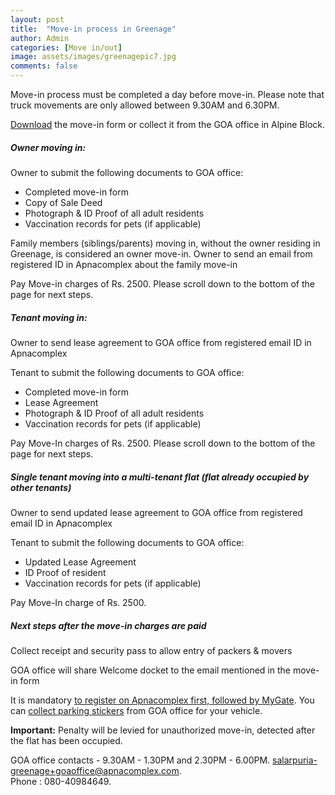 ```yaml
---
layout: post
title:  "Move-in process in Greenage"
author: Admin
categories: [Move in/out]
image: assets/images/greenagepic7.jpg
comments: false
---
```


Move-in process must be completed a day before move-in. Please note that truck movements are only allowed between 9.30AM and 6.30PM.  

<a target="_blank" href="https://drive.google.com/file/d/1kQPqDrCo1iCklCM6XU6luaVg1izZpx-D/view?usp=sharing"> Download</a> the move-in form or collect it from the GOA office in Alpine Block.


##### Owner moving in:  

Owner to submit the following documents to GOA office: 
- Completed move-in form 
- Copy of Sale Deed
- Photograph & ID Proof of all adult residents
- Vaccination records for pets (if applicable)

Family members (siblings/parents) moving in, without the owner residing in Greenage, is considered an owner move-in.  Owner to send an email from registered ID in Apnacomplex about the family move-in

Pay Move-in charges of Rs. 2500. Please scroll down to the bottom of the page for next steps.

##### Tenant moving in: 

Owner to send lease agreement to GOA office from registered email ID in Apnacomplex 

Tenant to submit the following documents to GOA office: 
- Completed move-in form 
- Lease Agreement
- Photograph & ID Proof of all adult residents
- Vaccination records for pets (if applicable)

Pay Move-In charges of Rs. 2500. Please scroll down to the bottom of the page for next steps.

##### Single tenant moving into a multi-tenant flat (flat already occupied by other tenants)

Owner to send updated lease agreement to GOA office from registered email ID in Apnacomplex 

Tenant to submit the following documents to GOA office: 
- Updated Lease Agreement
- ID Proof of resident
- Vaccination records for pets (if applicable)

Pay Move-In charge of Rs. 2500. 

##### Next steps after the move-in charges are paid

Collect receipt and security pass to allow entry of packers & movers

GOA office will share Welcome docket to the email mentioned in the move-in form

It is mandatory <a href="{{ site.baseurl }}/registration/">to register on Apnacomplex first, followed by MyGate</a>. You can <a href="{{ site.baseurl }}/stickers/"> collect parking stickers</a> from GOA office for your vehicle. 

**Important:** Penalty will be levied for unauthorized move-in, detected after the flat has been occupied. 

GOA office contacts - 9.30AM - 1.30PM and 2.30PM - 6.00PM.  salarpuria-greenage+goaoffice@apnacomplex.com.  
Phone : 080-40984649.  
